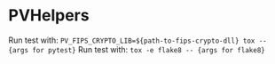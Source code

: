 # PVHelpers

Run test with: `PV_FIPS_CRYPTO_LIB=${path-to-fips-crypto-dll} tox -- {args for pytest}`
Run test with: `tox -e flake8 -- {args for flake8}`
